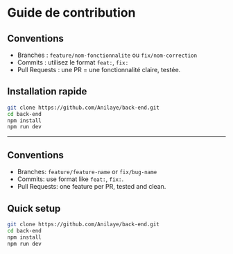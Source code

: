 # Guide de contribution

## Conventions
- Branches : `feature/nom-fonctionnalite` ou `fix/nom-correction`
- Commits : utilisez le format `feat:`, `fix:`
- Pull Requests : une PR = une fonctionnalité claire, testée.

## Installation rapide
```bash
git clone https://github.com/Anilaye/back-end.git
cd back-end
npm install
npm run dev
```
---

## Conventions
- Branches: `feature/feature-name` or `fix/bug-name`
- Commits: use format like `feat:`, `fix:`.
- Pull Requests: one feature per PR, tested and clean.

## Quick setup
```bash
git clone https://github.com/Anilaye/back-end.git
cd back-end
npm install
npm run dev
```
